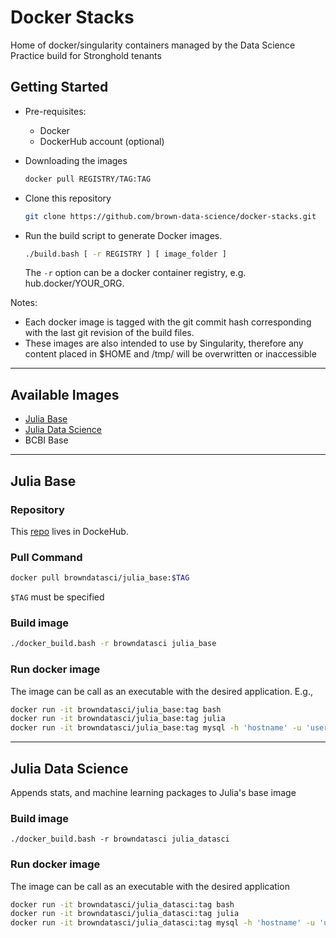 # Docker Stacks
Home of docker/singularity containers managed by the Data Science Practice build for Stronghold tenants

## Getting Started

* Pre-requisites:
    * Docker
    * DockerHub account (optional)

* Downloading the images
    ```bash
    docker pull REGISTRY/TAG:TAG
    ```

* Clone this repository
    ```bash
    git clone https://github.com/brown-data-science/docker-stacks.git
    ```

* Run the build script to generate Docker images.
    ```bash
    ./build.bash [ -r REGISTRY ] [ image_folder ]
    ```

    The `-r` option can be a docker container registry, e.g. hub.docker/YOUR_ORG. 

Notes:
* Each docker image is tagged with the git commit hash corresponding with the last git revision of the build files. 
* These images are also intended to use by Singularity, therefore any content placed in $HOME and /tmp/ will be overwritten or inaccessible

---
## Available Images

* [Julia Base](#julia-base)
* [Julia Data Science](#julia-data-science)
* BCBI Base
---
## Julia Base

### Repository

This [repo](https://hub.docker.com/r/browndatasci/julia_base/) lives in DockeHub.

### Pull Command

```bash
docker pull browndatasci/julia_base:$TAG
```

`$TAG` must be specified

### Build image
```bash
./docker_build.bash -r browndatasci julia_base
```

### Run docker image

The image can be call as an executable with the desired application. E.g.,

```bash
docker run -it browndatasci/julia_base:tag bash
docker run -it browndatasci/julia_base:tag julia
docker run -it browndatasci/julia_base:tag mysql -h 'hostname' -u 'username' -p
```

----
## Julia Data Science

Appends stats, and machine learning packages to Julia's base image

### Build image
```
./docker_build.bash -r browndatasci julia_datasci
```

### Run docker image

The image can be call as an executable with the desired application

```bash
docker run -it browndatasci/julia_datasci:tag bash
docker run -it browndatasci/julia_datasci:tag julia
docker run -it browndatasci/julia_datasci:tag mysql -h 'hostname' -u 'username' -p
```